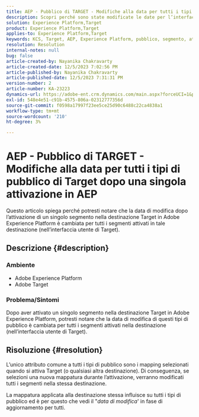 ```yaml
---
title: AEP - Pubblico di TARGET - Modifiche alla data per tutti i tipi di pubblico di Target dopo una singola attivazione in AEP
description: Scopri perché sono state modificate le date per l’interfaccia utente di tutti i tipi di pubblico di Target dopo una singola attivazione in AEP.
solution: Experience Platform,Target
product: Experience Platform,Target
applies-to: Experience Platform,Target
keywords: KCS, Target, AEP, Experience Platform, pubblico, segmento, attivazione, modificato, data
resolution: Resolution
internal-notes: null
bug: false
article-created-by: Nayanika Chakravarty
article-created-date: 12/5/2023 7:02:56 PM
article-published-by: Nayanika Chakravarty
article-published-date: 12/5/2023 7:31:31 PM
version-number: 2
article-number: KA-23223
dynamics-url: https://adobe-ent.crm.dynamics.com/main.aspx?forceUCI=1&pagetype=entityrecord&etn=knowledgearticle&id=072661e3-a093-ee11-be37-6045bd006793
exl-id: 548e4e51-c91b-4575-806a-02312777356d
source-git-commit: f0598a17997f23ee5ce25d90c6488c22ca4838a1
workflow-type: tm+mt
source-wordcount: '210'
ht-degree: 3%

---
```


# AEP - Pubblico di TARGET - Modifiche alla data per tutti i tipi di pubblico di Target dopo una singola attivazione in AEP


Questo articolo spiega perché potresti notare che la data di modifica dopo l’attivazione di un singolo segmento nella destinazione Target in Adobe Experience Platform è cambiata per tutti i segmenti attivati in tale destinazione (nell’interfaccia utente di Target).

## Descrizione {#description}


### Ambiente

- Adobe Experience Platform
- Adobe Target


### Problema/Sintomi

Dopo aver attivato un singolo segmento nella destinazione Target in Adobe Experience Platform, potresti notare che la data di modifica di questi tipi di pubblico è cambiata per tutti i segmenti attivati nella destinazione (nell’interfaccia utente di Target).


## Risoluzione {#resolution}


L’unico attributo comune a tutti i tipi di pubblico sono i mapping selezionati quando si attiva Target (o qualsiasi altra destinazione). Di conseguenza, se selezioni una nuova mappatura durante l’attivazione, verranno modificati tutti i segmenti nella stessa destinazione.

La mappatura applicata alla destinazione stessa influisce su tutti i tipi di pubblico ed è per questo che vedi il &quot;*data di modifica*&#39; in fase di aggiornamento per tutti.
